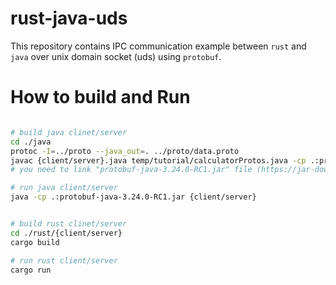 # rust-java-uds

This repository contains IPC communication example between `rust` and `java` over unix domain socket (uds) using `protobuf`.

# How to build and Run
```bash

# build java clinet/server
cd ./java
protoc -I=../proto --java_out=. ../proto/data.proto
javac {client/server}.java temp/tutorial/calculatorProtos.java -cp .:protobuf-java-3.24.0-RC1.jar
# you need to link "protobuf-java-3.24.0-RC1.jar" file (https://jar-download.com/artifacts/com.google.protobuf/protobuf-java/3.24.0/source-code)

# run java client/server
java -cp .:protobuf-java-3.24.0-RC1.jar {client/server}


# build rust clinet/server
cd ./rust/{client/server}
cargo build

# run rust client/server
cargo run

```